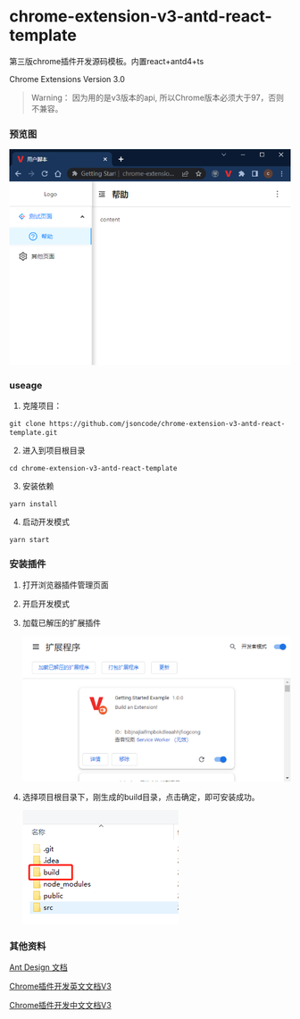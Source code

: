 # chrome-extension-v3-antd-react-template
第三版chrome插件开发源码模板。内置react+antd4+ts

Chrome Extensions Version 3.0

> Warning： 因为用的是v3版本的api, 所以Chrome版本必须大于97，否则不兼容。

### 预览图
![预览图](preview.png)

### useage

1. 克隆项目：
```shell
git clone https://github.com/jsoncode/chrome-extension-v3-antd-react-template.git
```

2. 进入到项目根目录
```shell
cd chrome-extension-v3-antd-react-template
```

3. 安装依赖

```shell
yarn install
```

4. 启动开发模式
```shell
yarn start
```

### 安装插件

1. 打开浏览器插件管理页面
2. 开启开发模式
3. 加载已解压的扩展插件

   ![第一步](step1.png)

4. 选择项目根目录下，刚生成的build目录，点击确定，即可安装成功。

   ![第二步](step2.png)


### 其他资料

[Ant Design 文档](https://ant.design)

[Chrome插件开发英文文档V3](https://developer.chrome.com/docs/extensions/mv3/)

[Chrome插件开发中文文档V3](https://doc.yilijishu.info/chrome/)


